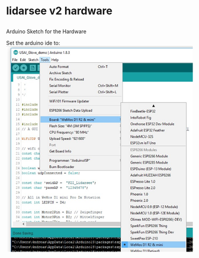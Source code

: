# lidarsee v2 hardware
## 


Arduino Sketch for the Hardware

Set the arduino ide to:
![adrusettings](../docs/images/adrusettings.jpg)
